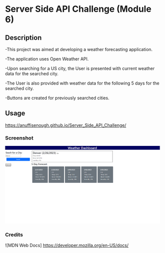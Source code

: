 # Server Side API Challenge (Module 6)

## Description

-This project was aimed at developing a weather forecasting application.

-The application uses Open Weather API.

-Upon searching for a US city, the User is presented with current weather data for the searched city.

-The User is also provided with weather data for the following 5 days for the searched city.

-Buttons are created for previously searched cities.

## Usage

https://anuffisenough.github.io/Server_Side_API_Challenge/

### Screenshot

![Screenshot of Web API Challenge](weatherapplicationscreenshot.png)

### Credits

![MDN Web Docs] https://developer.mozilla.org/en-US/docs/


